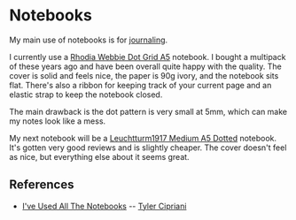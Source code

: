 # Notebooks

My main use of notebooks is for [journaling](/writing/journaling.md).

I currently use a
[Rhodia Webbie Dot Grid A5](https://www.amazon.ca/dp/B006CQSRDS/) notebook. I
bought a multipack of these years ago and have been overall quite happy with the
quality. The cover is solid and feels nice, the paper is 90g ivory, and the
notebook sits flat. There's also a ribbon for keeping track of your current page
and an elastic strap to keep the notebook closed.

The main drawback is the dot pattern is very small at 5mm, which can make my
notes look like a mess.

My next notebook will be a
[Leuchtturm1917 Medium A5 Dotted](https://www.amazon.ca/dp/B002TSIMW4/)
notebook. It's gotten very good reviews and is slightly cheaper. The cover
doesn't feel as nice, but everything else about it seems great.

## References

- [I've Used All The Notebooks](https://tylercipriani.com/blog/2022/04/30/ive-used-all-the-notebooks/)
  -- [Tyler Cipriani](https://tylercipriani.com/)
